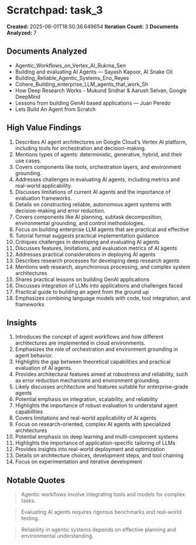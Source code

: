 # Scratchpad: task_3

**Created:** 2025-06-01T18:50:36.649654
**Iteration Count:** 3
**Documents Analyzed:** 7

## Documents Analyzed
- Agentic_Workflows_on_Vertex_AI_Rukma_Sen
- Building and evaluating AI Agents — Sayash Kapoor, AI Snake Oil
- Building_Reliable_Agentic_Systems_Eno_Reyes
- Cohere_Building_enterprise_LLM_agents_that_work_Sh
- How Deep Research Works - Mukund Sridhar & Aarush Selvan, Google DeepMind
- Lessons from building GenAI based applications — Juan Peredo
- Lets Build An Agent from Scratch

## High Value Findings
1. Describes AI agent architectures on Google Cloud's Vertex AI platform, including tools for orchestration and decision-making.
2. Mentions types of agents: deterministic, generative, hybrid, and their use cases.
3. Covers components like tools, orchestration layers, and environment grounding.
4. Addresses challenges in evaluating AI agents, including metrics and real-world applicability.
5. Discusses limitations of current AI agents and the importance of evaluation frameworks.
6. Details on constructing reliable, autonomous agent systems with decision-making and error reduction.
7. Covers components like AI planning, subtask decomposition, environmental grounding, and control methodologies.
8. Focus on building enterprise LLM agents that are practical and effective
9. Tutorial format suggests practical implementation guidance
10. Critiques challenges in developing and evaluating AI agents
11. Discusses features, limitations, and evaluation metrics of AI agents
12. Addresses practical considerations in deploying AI agents
13. Describes research processes for developing deep research agents
14. Mentions web research, asynchronous processing, and complex system architectures
15. Shares practical lessons on building GenAI applications
16. Discusses integration of LLMs into applications and challenges faced
17. Practical guide to building an agent from the ground up
18. Emphasizes combining language models with code, tool integration, and frameworks

## Insights
1. Introduces the concept of agent workflows and how different architectures are implemented in cloud environments.
2. Emphasizes the role of orchestration and environment grounding in agent behavior.
3. Highlights the gap between theoretical capabilities and practical evaluation of AI agents.
4. Provides architectural features aimed at robustness and reliability, such as error reduction mechanisms and environment grounding.
5. Likely discusses architecture and features suitable for enterprise-grade agents
6. Potential emphasis on integration, scalability, and reliability
7. Highlights the importance of robust evaluation to understand agent capabilities
8. Covers limitations and real-world applicability of AI agents
9. Focus on research-oriented, complex AI agents with specialized architectures
10. Potential emphasis on deep learning and multi-component systems
11. Highlights the importance of application-specific tailoring of LLMs
12. Provides insights into real-world deployment and optimization
13. Details on architecture choices, development steps, and tool chaining
14. Focus on experimentation and iterative development

## Notable Quotes
> Agentic workflows involve integrating tools and models for complex tasks.

> Evaluating AI agents requires rigorous benchmarks and real-world testing.

> Reliability in agentic systems depends on effective planning and environmental understanding.
